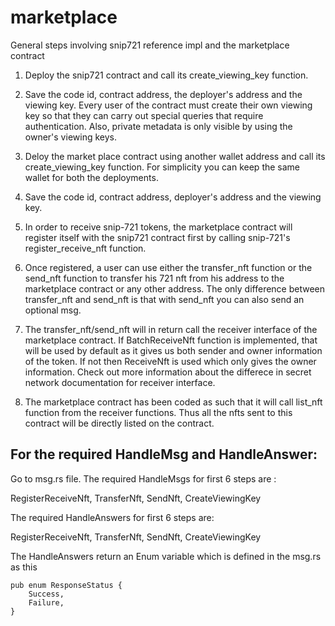 # marketplace

General steps involving snip721 reference impl and the marketplace contract

1) Deploy the snip721 contract and call its create_viewing_key function.

2) Save the code id, contract address, the deployer's address and the viewing key. Every user of the contract must create their own viewing key so that they can carry out special queries that require authentication. Also, private metadata is only visible by using the owner's viewing keys.

3) Deloy the market place contract using another wallet address and call its create_viewing_key function. For simplicity you can keep the same wallet for both the deployments.

4) Save the code id, contract address, deployer's address and the viewing key.

5) In order to receive snip-721 tokens, the marketplace contract will register itself with the snip721 contract first by calling snip-721's register_receive_nft function.

6) Once registered, a user can use either the transfer_nft function or the send_nft function to transfer his 721 nft from his address to the marketplace contract or any other address. The only difference between transfer_nft and send_nft is that with send_nft you can also send an optional msg.

7) The transfer_nft/send_nft will in return call the receiver interface of the marketplace contract. If BatchReceiveNft function is implemented, that will be used by default as it gives us both sender and owner information of the token. If not then ReceiveNft is used which only gives the owner information. Check out more information about the differece in secret network documentation for receiver interface.

8) The marketplace contract has been coded as such that it will call list_nft function from the receiver functions. Thus all the nfts sent to this contract will be directly listed on the contract. 

## For the required HandleMsg and HandleAnswer:
Go to msg.rs file. The required HandleMsgs for first 6 steps are :

RegisterReceiveNft, 
TransferNft,
SendNft,
CreateViewingKey

The required HandleAnswers for first 6 steps are:

RegisterReceiveNft,
TransferNft,
SendNft,
CreateViewingKey

The HandleAnswers return an Enum variable which is defined in the msg.rs as this

```
pub enum ResponseStatus {
    Success,
    Failure,
}

```

